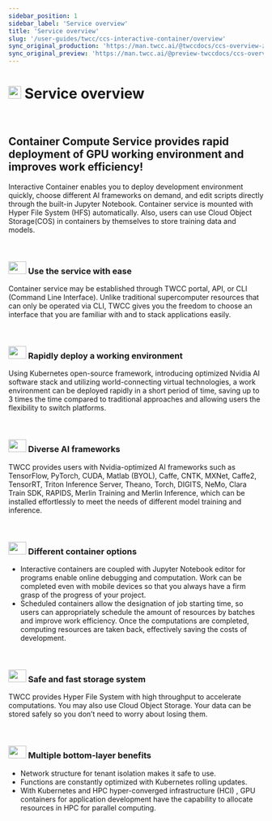 ```yaml
---
sidebar_position: 1
sidebar_label: 'Service overview'
title: 'Service overview'
slug: '/user-guides/twcc/ccs-interactive-container/overview'
sync_original_production: 'https://man.twcc.ai/@twccdocs/ccs-overview-zh' 
sync_original_preview: 'https://man.twcc.ai/@preview-twccdocs/ccs-overview-zh' 
---
```



# <img src="https://cos.twcc.ai/SYS-MANUAL/uploads/upload_0b81080da8a39866cd1e0aa0471e9552.png" width="25" height="25"/> Service overview

<br/>

## Container Compute Service provides rapid deployment of GPU working environment and improves work efficiency!

Interactive Container enables you to deploy development environment quickly, choose different AI frameworks on demand, and edit scripts directly through the built-in Jupyter Notebook. Container service is mounted with Hyper File System (HFS) automatically. Also, users can use Cloud Object Storage(COS) in containers by themselves to store training data and models.

<br/>

### <img src="https://cos.twcc.ai/SYS-MANUAL/uploads/upload_9031b03afa1291f2d95f9dbc60cf2948.png" width="35" height="25"/> Use the service with ease

Container service may be established through TWCC portal, API, or CLI (Command Line Interface). Unlike traditional supercomputer resources that can only be operated via CLI, TWCC gives you the freedom to choose an interface that you are familiar with and to stack applications easily.


<br/>

### <img src="https://cos.twcc.ai/SYS-MANUAL/uploads/upload_afd344f9a1b3d0567f83a250da8b8d26.png" width="35" height="25"/> Rapidly deploy a working environment

Using Kubernetes open-source framework, introducing optimized Nvidia AI software stack and utilizing world-connecting virtual technologies, a work environment can be deployed rapidly in a short period of time, saving up to 3 times the time compared to traditional approaches and allowing users the flexibility to switch platforms.


<br/>

### <img src="https://cos.twcc.ai/SYS-MANUAL/uploads/upload_d404fdf4e28033ae3c6185c87888ab51.png" width="35" height="25"/> Diverse AI frameworks

TWCC provides users with Nvidia-optimized AI frameworks such as TensorFlow, PyTorch, CUDA, Matlab (BYOL), Caffe, CNTK, MXNet, Caffe2, TensorRT, Triton Inference Server, Theano, Torch, DIGITS, NeMo, Clara Train SDK, RAPIDS, Merlin Training and Merlin Inference, which can be installed effortlessly to meet the needs of different model training and inference.


<br/>

### <img src="https://cos.twcc.ai/SYS-MANUAL/uploads/upload_cb712cc256270388197b36fdb9757d68.png" width="35" height="25"/> Different container options

- Interactive containers are coupled with Jupyter Notebook editor for programs enable online debugging and computation. Work can be completed even with mobile devices so that you always have a firm grasp of the progress of your project.
- Scheduled containers allow the designation of job starting time, so users can appropriately schedule the amount of resources by batches and improve work efficiency. Once the computations are completed, computing resources are taken back, effectively saving the costs of development.


<br/>

### <img src="https://cos.twcc.ai/SYS-MANUAL/uploads/upload_22d79d4fc2df0425c3f9c9e1e0591396.png" width="35" height="25"/> Safe and fast storage system

TWCC provides Hyper File System with high throughput to accelerate computations. You may also use Cloud Object Storage. Your data can be stored safely so you don’t need to worry about losing them.


<br/>

### <img src="https://cos.twcc.ai/SYS-MANUAL/uploads/upload_b5b69c51d21e91a714e4152465fed59e.png" width="35" height="25"/> Multiple bottom-layer benefits

- Network structure for tenant isolation makes it safe to use.
- Functions are constantly optimized with Kubernetes rolling updates.
- With Kubernetes and HPC hyper-converged infrastructure (HCI) , GPU containers for application development have the capability to allocate resources in HPC for parallel computing.
